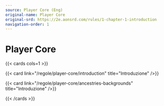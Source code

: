 ```yaml
---
source: Player Core (Eng)
original-name: Player Core
original-srd: https://2e.aonsrd.com/rules/1-chapter-1-introduction
navigation-order: 1
---
```


# Player Core

{{< cards cols=1 >}}

{{< card link="/regole/player-core/introduction" title="Introduzione" />}}

{{< card link="/regole/player-core/ancestries-backgrounds" title="Introduzione" />}}

{{< /cards >}}
